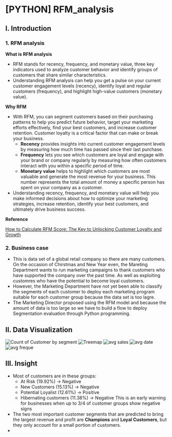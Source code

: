 # [PYTHON] RFM_analysis
## I. Introduction
### 1. RFM analysis

**What is RFM analysis**

- RFM stands for recency, frequency, and monetary value, three key indicators used to analyze customer behavior and identify groups of customers that share similar characteristics.
- Understanding RFM analysis can help you get a pulse on your current customer engagement levels (recency), identify loyal and regular customers (frequency), and highlight high-value customers (monetary value). 

**Why RFM**

- With RFM, you can segment customers based on their purchasing patterns to help you predict future behavior, target your marketing efforts effectively, find your best customers, and increase customer retention. Customer loyalty is a critical factor that can make or break your business.
  - **Recency** provides insights into current customer engagement levels by measuring how much time has passed since their last purchase.
  - **Frequency** lets you see which customers are loyal and engage with your brand or company regularly by measuring how often customers interact with you within a specific period of time.
  - **Monetary value** helps to highlight which customers are most valuable and generate the most revenue for your business. This number represents the total amount of money a specific person has spent on your company as a customer.
- Understanding recency, frequency, and monetary value will help you make informed decisions about how to optimize your marketing strategies, increase retention, identify your best customers, and ultimately drive business success.

**Reference**

[How to Calculate RFM Score: The Key to Unlocking Customer Loyalty and Growth](https://patchretention.com/blog/how-to-calculate-rfm-score)

### 2. Business case

- This is data set of a global retail company so there are many customers. On the occasion of Chirstmas and New Year even, the Mareting Department wants to run marketing campaigns to thank customers who have supported the company over the past time. As well as exploiting customres who have the potential to become loyal customers.
- However, the Marketing Department have not yet been able to classify the segments of each customer to deploy each marketing program suitable for each customer group because the data set is too lagre.
- The Marketing Director proposed using the RFM model and because the amount of data is too large so we have to build a flow to deploy Segmentation evaluation through Python programming.

## II. Data Visualization 
![Count of Customer by segment](https://github.com/Anpuer/RFM_analysis/assets/144112015/00e6b8b6-8ff2-4b9e-a639-8f7f10f59f93)
![Treemap](https://github.com/Anpuer/RFM_analysis/assets/144112015/70c9e033-1420-4368-b426-1814203d4b80)
![avg sales](https://github.com/Anpuer/RFM_analysis/assets/144112015/6021d761-7701-47be-8625-c6451b647316)
![avg date](https://github.com/Anpuer/RFM_analysis/assets/144112015/49a473b1-ceb3-48ac-8bb4-75852dd3c85a)
![avg freque](https://github.com/Anpuer/RFM_analysis/assets/144112015/9f5798c6-d939-4865-addd-2b66b27419ad)

## III. Insight
- Most of customers are in these groups:
  - At Risk (19.92%) -> Negative
  - New Customers (15.13%) -> Negative
  - Potential Loyalist (12.61%) -> Positive
  - Hibernating customers (11.38%) -> Negative
  This is an early warning for businesses when up to 3/4 of customer groups show negative signs
- The two most important customer segments that are predicted to bring the largest revenue and profit are **Champions** and **Loyal Customers**, but they only account for a small portion of customers.
- 





